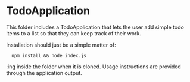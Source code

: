  # TodoApplication
This folder includes a TodoApplication that lets the user add simple todo
items to a list so that they can keep track of their work.

Installation should just be a simple matter of:

```
  npm install && node index.js
```

:ing inside the folder when it is cloned. Usage instructions are provided
through the application output.

